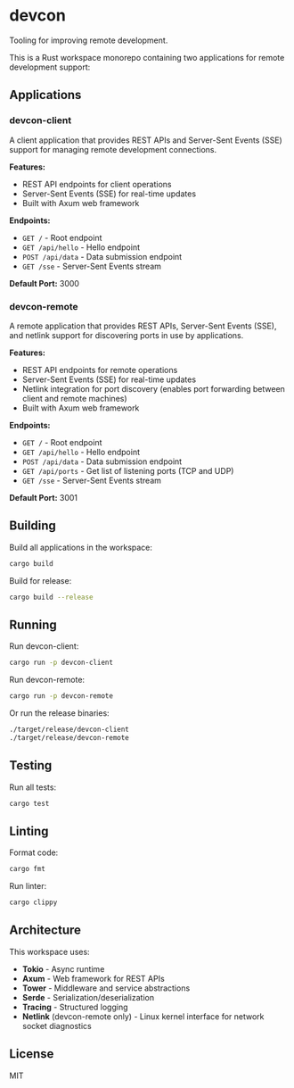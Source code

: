 # devcon

Tooling for improving remote development.

This is a Rust workspace monorepo containing two applications for remote development support:

## Applications

### devcon-client

A client application that provides REST APIs and Server-Sent Events (SSE) support for managing remote development connections.

**Features:**
- REST API endpoints for client operations
- Server-Sent Events (SSE) for real-time updates
- Built with Axum web framework

**Endpoints:**
- `GET /` - Root endpoint
- `GET /api/hello` - Hello endpoint
- `POST /api/data` - Data submission endpoint
- `GET /sse` - Server-Sent Events stream

**Default Port:** 3000

### devcon-remote

A remote application that provides REST APIs, Server-Sent Events (SSE), and netlink support for discovering ports in use by applications.

**Features:**
- REST API endpoints for remote operations
- Server-Sent Events (SSE) for real-time updates
- Netlink integration for port discovery (enables port forwarding between client and remote machines)
- Built with Axum web framework

**Endpoints:**
- `GET /` - Root endpoint
- `GET /api/hello` - Hello endpoint
- `POST /api/data` - Data submission endpoint
- `GET /api/ports` - Get list of listening ports (TCP and UDP)
- `GET /sse` - Server-Sent Events stream

**Default Port:** 3001

## Building

Build all applications in the workspace:

```bash
cargo build
```

Build for release:

```bash
cargo build --release
```

## Running

Run devcon-client:

```bash
cargo run -p devcon-client
```

Run devcon-remote:

```bash
cargo run -p devcon-remote
```

Or run the release binaries:

```bash
./target/release/devcon-client
./target/release/devcon-remote
```

## Testing

Run all tests:

```bash
cargo test
```

## Linting

Format code:

```bash
cargo fmt
```

Run linter:

```bash
cargo clippy
```

## Architecture

This workspace uses:
- **Tokio** - Async runtime
- **Axum** - Web framework for REST APIs
- **Tower** - Middleware and service abstractions
- **Serde** - Serialization/deserialization
- **Tracing** - Structured logging
- **Netlink** (devcon-remote only) - Linux kernel interface for network socket diagnostics

## License

MIT

